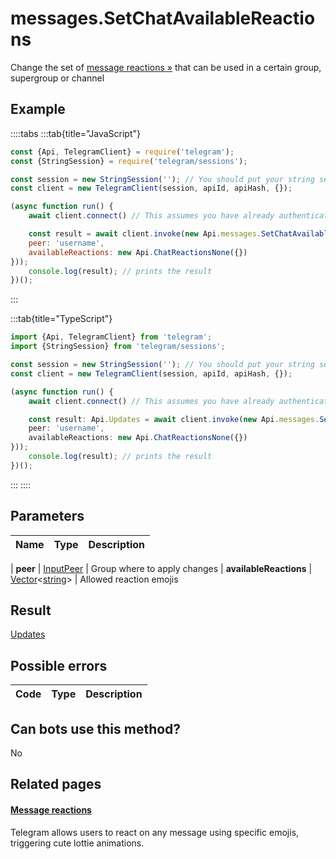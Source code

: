 # messages.SetChatAvailableReactions

Change the set of [message reactions »](https://core.telegram.org/api/reactions) that can be used in a certain group, supergroup or channel



## Example

::::tabs
:::tab{title="JavaScript"}
```js
const {Api, TelegramClient} = require('telegram');
const {StringSession} = require('telegram/sessions');

const session = new StringSession(''); // You should put your string session here
const client = new TelegramClient(session, apiId, apiHash, {});

(async function run() {
    await client.connect() // This assumes you have already authenticated with .start()

    const result = await client.invoke(new Api.messages.SetChatAvailableReactions({
    peer: 'username',
    availableReactions: new Api.ChatReactionsNone({})
}));
    console.log(result); // prints the result
})();
```
:::

:::tab{title="TypeScript"}
```ts
import {Api, TelegramClient} from 'telegram';
import {StringSession} from 'telegram/sessions';

const session = new StringSession(''); // You should put your string session here
const client = new TelegramClient(session, apiId, apiHash, {});

(async function run() {
    await client.connect() // This assumes you have already authenticated with .start()

    const result: Api.Updates = await client.invoke(new Api.messages.SetChatAvailableReactions({
    peer: 'username',
    availableReactions: new Api.ChatReactionsNone({})
}));
    console.log(result); // prints the result
})();
```
:::
::::



## Parameters

| Name | Type | Description |
| :--: | ---- | ----------- |

| **peer** | [InputPeer](https://core.telegram.org/type/InputPeer) | Group where to apply changes 
| **availableReactions** | [Vector](https://core.telegram.org/type/Vector%20t)<[string](https://core.telegram.org/type/string)> | Allowed reaction emojis 


## Result

[Updates](https://core.telegram.org/type/Updates)



## Possible errors

| Code | Type | Description |
| :--: | ---- | ----------- |



## Can bots use this method?

No

## Related pages

#### [Message reactions](https://core.telegram.org/api/reactions)

Telegram allows users to react on any message using specific emojis, triggering cute lottie animations.




